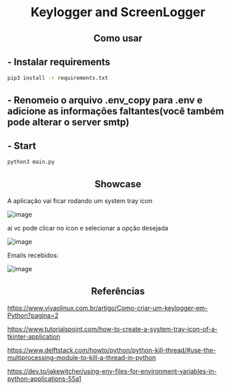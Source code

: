 <h1 align="center">Keylogger and ScreenLogger</h1>


<h2 align="center">Como usar</h2>

## - Instalar requirements
```bash
pip3 install -r requirements.txt 
```

## - Renomeio o arquivo .env_copy para .env  e adicione as informações faltantes(você também pode alterar o server smtp)


## - Start

```bash
python3 main.py
```


<h2 align="center">Showcase</h2>

A aplicação vai ficar rodando um system tray icon

![image](https://user-images.githubusercontent.com/32443720/170908693-b87e7ea8-a693-4d40-a622-bb25baf5a5cc.png)

ai vc pode clicar no icon e selecionar a opção desejada

![image](https://user-images.githubusercontent.com/32443720/170914973-c5735fa1-4270-4950-a987-34c616b36610.png)

Emails recebidos:

![image](https://user-images.githubusercontent.com/32443720/170909030-b01429ad-ce6a-4413-aca6-21f20280874a.png)

<h2 align="center">Referências</h2>

https://www.vivaolinux.com.br/artigo/Como-criar-um-keylogger-em-Python?pagina=2

https://www.tutorialspoint.com/how-to-create-a-system-tray-icon-of-a-tkinter-application

https://www.delftstack.com/howto/python/python-kill-thread/#use-the-multiprocessing-module-to-kill-a-thread-in-python

https://dev.to/jakewitcher/using-env-files-for-environment-variables-in-python-applications-55a1
